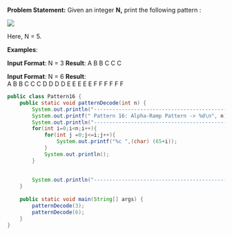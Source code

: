 **Problem Statement:** Given an integer **N,** print the following pattern : 

![](https://static.takeuforward.org/wp/uploads/2023/02/image-20.png)

Here, N = 5.

**Examples**:

**Input Format**: N = 3
**Result**: 
A
B B
C C C

**Input Format**: N = 6
**Result**:   
A 
B B
C C C
D D D D
E E E E E
F F F F F F

```java
public class Pattern16 {  
    public static void patternDecode(int n) {  
        System.out.println("---------------------------------------------------");  
        System.out.printf(" Pattern 16: Alpha-Ramp Pattern -> %d\n", n);  
        System.out.println("--------------------------------------------------");  
        for(int i=0;i<n;i++){  
            for(int j =0;j<=i;j++){  
                System.out.printf("%c ",(char) (65+i));  
            }  
            System.out.println();  
        }  
  
  
        System.out.println("-------------------------------------------------\n");  
    }  
  
    public static void main(String[] args) {  
        patternDecode(3);  
        patternDecode(6);  
    }  
}
```